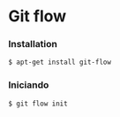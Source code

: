 # Git flow

### Installation

```sh
$ apt-get install git-flow
```

### Iniciando

```sh
$ git flow init
```
